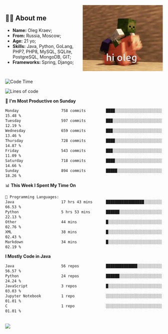 <img align="right" height="211" width="256" src="res/hi-oleg.gif">
<div>
	<h2>👨‍💻 About me</h2>
	<ul align="left">
	    <li><strong>Name:</strong> Oleg Kraev;</li>
	    <li><strong>From:</strong> Russia, Moscow;</li>
	    <li><strong>Age:</strong> 21 yo;</li>
	    <li><strong>Skills:</strong> Java, Python, GoLang, PHP7, PHP8, MySQL, SQLite, PostgreSQL, MongoDB, GIT;</li>
	    <li><strong>Frameworks:</strong> Spring, Django;</li>
	</ul>
</div>
<br>

<!--START_SECTION:waka-->
![Code Time](http://img.shields.io/badge/Code%20Time-1%2C130%20hrs%2030%20mins-blue)

![Lines of code](https://img.shields.io/badge/From%20Hello%20World%20I%27ve%20Written-1.7%20million%20lines%20of%20code-blue)

📅 **I'm Most Productive on Sunday** 

```text
Monday                   758 commits         ████░░░░░░░░░░░░░░░░░░░░░   15.48 % 
Tuesday                  597 commits         ███░░░░░░░░░░░░░░░░░░░░░░   12.19 % 
Wednesday                659 commits         ███░░░░░░░░░░░░░░░░░░░░░░   13.46 % 
Thursday                 728 commits         ████░░░░░░░░░░░░░░░░░░░░░   14.87 % 
Friday                   543 commits         ███░░░░░░░░░░░░░░░░░░░░░░   11.09 % 
Saturday                 718 commits         ████░░░░░░░░░░░░░░░░░░░░░   14.66 % 
Sunday                   894 commits         █████░░░░░░░░░░░░░░░░░░░░   18.26 % 
```


📊 **This Week I Spent My Time On** 

```text
💬 Programming Languages: 
Java                     17 hrs 43 mins      █████████████████░░░░░░░░   66.53 % 
Python                   5 hrs 53 mins       ██████░░░░░░░░░░░░░░░░░░░   22.13 % 
Other                    44 mins             █░░░░░░░░░░░░░░░░░░░░░░░░   02.76 % 
XML                      38 mins             █░░░░░░░░░░░░░░░░░░░░░░░░   02.43 % 
Markdown                 34 mins             █░░░░░░░░░░░░░░░░░░░░░░░░   02.19 % 
```

**I Mostly Code in Java** 

```text
Java                     56 repos            ██████████████░░░░░░░░░░░   56.57 % 
Python                   24 repos            ██████░░░░░░░░░░░░░░░░░░░   24.24 % 
JavaScript               3 repos             █░░░░░░░░░░░░░░░░░░░░░░░░   03.03 % 
Jupyter Notebook         1 repo              ░░░░░░░░░░░░░░░░░░░░░░░░░   01.01 % 
C                        1 repo              ░░░░░░░░░░░░░░░░░░░░░░░░░   01.01 % 
```




<!--END_SECTION:waka-->

<br>
<img align="center" src="https://wakatime.com/share/@hteppl/18a68a4e-e1fb-41eb-b9f2-e999d76b9bac.svg">
